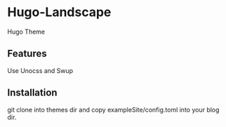 # Hugo-Landscape

Hugo Theme

## Features

Use Unocss and Swup

## Installation

git clone into themes dir and copy exampleSite/config.toml into your blog dir.
